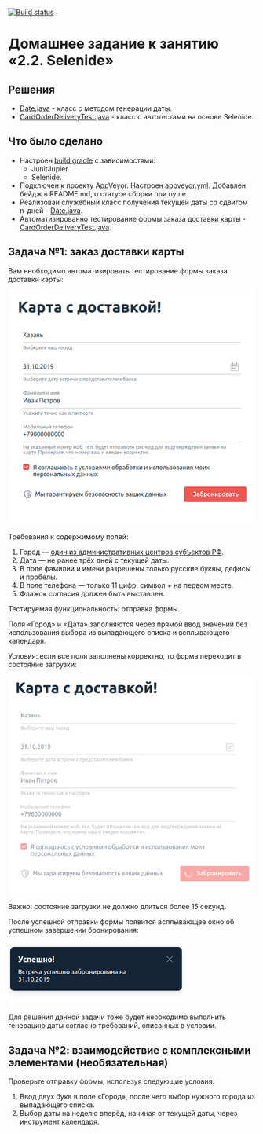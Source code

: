 [![Build status](https://ci.appveyor.com/api/projects/status/clc3w5yrk3emoyal?svg=true)](https://ci.appveyor.com/project/Nephedov/cardorderdelivery)

# Домашнее задание к занятию «2.2. Selenide»

## Решения
 * <a href="https://github.com/Nephedov/5.Automated-Testing/blob/main/src/main/java/ru/netology/Date.java">Date.java</a> - класс с методом генерации даты.
 * <a href="https://github.com/Nephedov/5.Automated-Testing/blob/main/src/test/java/ru/netology/CardOrderDeliveryTest.java">CardOrderDeliveryTest.java</a> - класс с автотестами на основе Selenide.
## Что было сделано
* Настроен <a href="https://github.com/Nephedov/5.Automated-Testing/blob/main/build.gradle">build.gradle</a> с зависимостями:
  * JunitJupier.
  * Selenide.
* Подключен к проекту AppVeyor. Настроен <a href="https://github.com/Nephedov/5.Automated-Testing/blob/main/.appveyor.yml">appveyor.yml</a>. Добавлен бейдж в README.md, о статусе сборки при пуше.
* Реализован служебный класс получения текущей даты со сдвигом n-дней - <a href="https://github.com/Nephedov/5.Automated-Testing/blob/main/src/main/java/ru/netology/Date.java">Date.java</a>.
* Автоматизированно тестирование формы заказа доставки карты -
  <a href="https://github.com/Nephedov/5.Automated-Testing/blob/main/src/test/java/ru/netology/CardOrderDeliveryTest.java">CardOrderDeliveryTest.java</a>.
## Задача №1: заказ доставки карты

Вам необходимо автоматизировать тестирование формы заказа доставки карты:

![](pic/order.png)

Требования к содержимому полей:
1. Город — [один из административных центров субъектов РФ](https://ru.wikipedia.org/wiki/%D0%90%D0%B4%D0%BC%D0%B8%D0%BD%D0%B8%D1%81%D1%82%D1%80%D0%B0%D1%82%D0%B8%D0%B2%D0%BD%D1%8B%D0%B5_%D1%86%D0%B5%D0%BD%D1%82%D1%80%D1%8B_%D1%81%D1%83%D0%B1%D1%8A%D0%B5%D0%BA%D1%82%D0%BE%D0%B2_%D0%A0%D0%BE%D1%81%D1%81%D0%B8%D0%B9%D1%81%D0%BA%D0%BE%D0%B9_%D0%A4%D0%B5%D0%B4%D0%B5%D1%80%D0%B0%D1%86%D0%B8%D0%B8).
1. Дата — не ранее трёх дней с текущей даты.
1. В поле фамилии и имени разрешены только русские буквы, дефисы и пробелы.
1. В поле телефона — только 11 цифр, символ + на первом месте.
1. Флажок согласия должен быть выставлен.

Тестируемая функциональность: отправка формы.

Поля «Город» и «Дата» заполняются через прямой ввод значений без использования выбора из выпадающего списка и всплывающего календаря.

Условия: если все поля заполнены корректно, то форма переходит в состояние загрузки:

![](pic/loading.png)

Важно: состояние загрузки не должно длиться более 15 секунд.

После успешной отправки формы появится всплывающее окно об успешном завершении бронирования:

![](pic/popup.png)

Для решения данной задачи тоже будет необходимо выполнить генерацию даты согласно требований, описанных в условии.       


## Задача №2: взаимодействие с комплексными элементами (необязательная)

Проверьте отправку формы, используя следующие условия:
1. Ввод двух букв в поле «Город», после чего выбор нужного города из выпадающего списка.
2. Выбор даты на неделю вперёд, начиная от текущей даты, через инструмент календаря.
